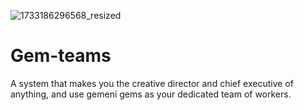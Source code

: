 ![1733186296568_resized](https://github.com/user-attachments/assets/78c4528d-002e-401c-856b-68f131175cf6)
# Gem-teams
A system that makes you the creative director and chief executive of anything, and use gemeni gems as your dedicated team of workers.
